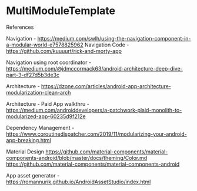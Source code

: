 # MultiModuleTemplate

References

Navigation - https://medium.com/swlh/using-the-navigation-component-in-a-modular-world-e7578825962
Navigation Code - https://github.com/kuuuurt/rick-and-morty-app

Navigation using root coordinator - https://medium.com/@jdmccormack63/android-architecture-deep-dive-part-3-df27d5b3de3c

Architecture - https://dzone.com/articles/android-app-architecture-modularization-clean-arch

Architecture - Paid App walkthru - https://medium.com/androiddevelopers/a-patchwork-plaid-monolith-to-modularized-app-60235d9f212e

Dependency Management - https://www.coroutinedispatcher.com/2019/11/modularizing-your-android-app-breaking.html

Material Design 
	https://github.com/material-components/material-components-android/blob/master/docs/theming/Color.md
	https://github.com/material-components/material-components-android
	
App asset generator - https://romannurik.github.io/AndroidAssetStudio/index.html
